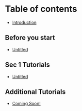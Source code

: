 # Table of contents

* [Introduction](README.md)

## Before you start

* [Untitled](before-you-start/untitled.md)

## Sec 1 Tutorials

* [Untitled](sec-1-tutorials/untitled.md)

## Additional Tutorials

* [Coming Soon!](additional-tutorials/coming-soon.md)

